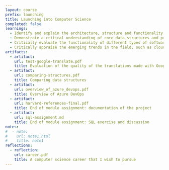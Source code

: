 ```yaml
---
layout: course
prefix: launching
title: Launching into Computer Science
completed: false
learnings:
  - Identify and explain the architecture, structure and functionality of basic components of computer system.
  - Demonstrate a critical understanding of core data structures and programming concepts, including algorithm computability.
  - Critically evaluate the functionality of different types of software, i.e., operating system, utility programs, languages and applications.
  - Critically appraise the emerging trends in the field, such as cloud computing, big data, cyber security, and the professional and ethical requirements for dealing with such contemporary computer-based technologies.
artifacts:
  - artifact:
    url: test-google-translate.pdf
    title: Evaluation of the quality of the translations made with Google Translate
  - artifact:
    url: comparing-structures.pdf
    title: Comparing data structures
  - artifact:
    url: overview_of_azure_devops.pdf
    title: Overview of Azure DevOps
  - artifact:
    url: harvard-references-final.pdf
    title: End of module assignment: documentation of the project
  - artifact:
    url: sql-assignment.md
    title: End of module assignment: SQL exercise and discussion
notes:
#  - note:
#    url: note1.html
#    title: note1
reflections:
  - reflection:
    url: career.pdf
    title: A computer science career that I wish to pursue
---
```

